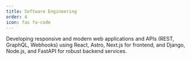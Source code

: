 ```yaml
---
title: Software Engineering 
order: 4
icon: fas fa-code
---
```


Developing responsive and modern web applications and APIs (REST, GraphQL, Webhooks) using React, Astro, Next.js for frontend, and Django, Node.js, and FastAPI for robust backend services.
